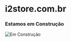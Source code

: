 # i2store.com.br

### Estamos em Construção

![Em Construção](https://static.wixstatic.com/media/0e9a4a_6e24597f9e7645a48e6f0a71c1acdd10.png)
